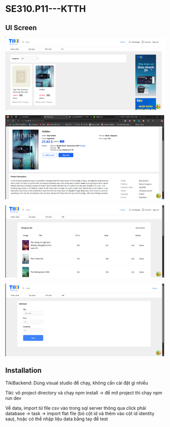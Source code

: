 # SE310.P11---KTTH

## UI Screen
![Alt Text](IMG1.png)


![Alt Text](IMG2.png)


![Alt Text](IMG3.png)


![Alt Text](IMG4.png)

## Installation
TikiBackend: Dùng visual studio để chạy, không cần cài đặt gì nhiều

Tiki: vô project directory và chạy npm install -> để mở project thì chạy npm run dev

Về data, import từ file csv vào trong sql server thông qua click phải database -> task -> import flat file (bỏ cột id và thêm vào cột id identity sau), hoặc có thể nhập liệu data bằng tay để test
